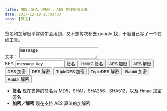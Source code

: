 ```yaml
---
title: MD5，SHA，HMAC ，AES 在线加密计算
date: 2017-12-19 15:03:03
tags: [算法]
---
```


签名和加解密平常偶尔会用到，又不想每次都去 google 找，干脆自己写了一个在线工具。
<!-- more -->
文本： <textarea id="msg" style="width: 50%">message</textarea>
<br/>
KEY: <input id="key" value="message_key" style="width: 30%"/>
<button id="encrypt" onClick="create_crypto('default')">签名</button> <button id="encryptHmac" onClick="create_crypto('hmac')">HMAC 签名</button> <button id="encryptAES" onClick="create_crypto('aes_encrypt')">AES 加密</button> <button id="decryptAES" onClick="create_crypto('aes_decrypt')">AES 解密</button> <button id="encryptDES" onClick="create_crypto('des_encrypt')">DES 加密</button> <button id="decryptDES" onClick="create_crypto('des_decrypt')">DES 解密</button> <button id="encryptTDES" onClick="create_crypto('tdes_encrypt')">TripleDES 加密</button> <button id="decryptTDES" onClick="create_crypto('tdes_decrypt')">TripleDES 解密</button> <button id="encryptRabbit" onClick="create_crypto('rabbit_encrypt')">Rabbit 加密</button> <button id="decryptRabbit" onClick="create_crypto('rabbit_decrypt')">Rabbit 解密</button>




<div id="hash" style="display: none">
MD5
<span id="md5" ></span>
SHA1
<span id="sha1" ></span>
SHA256
<span id="sha256" ></span>
SHA512
<span id="sha512" ></span>
</div>

<div id="crypto" style="display: none">
结果
<span id="result" ></span>
</div>

- **签名** 现在支持的签名为 MD5，SHA1，SHA256，SHA512，以及 Hmac 加密签名
- **加密／解密** 现在支持 AES 算法的加解密
